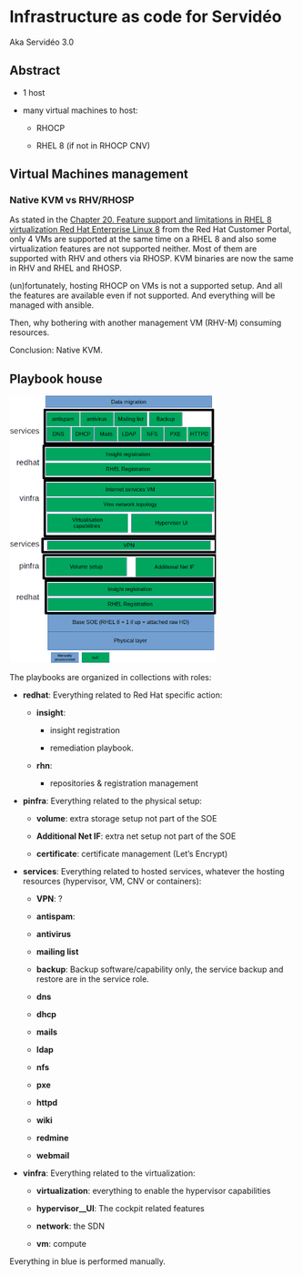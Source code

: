 # Infrastructure as code for Servidéo

Aka Servidéo 3.0

## Abstract

* 1 host

* many virtual machines to host:
  
  * RHOCP
  
  * RHEL 8 (if not in RHOCP CNV)

## Virtual Machines management

### Native KVM vs RHV/RHOSP

As stated in the [Chapter 20. Feature support and limitations in RHEL 8 virtualization Red Hat Enterprise Linux 8](https://access.redhat.com/documentation/en-us/red_hat_enterprise_linux/8/html/configuring_and_managing_virtualization/feature-support-and-limitations-in-rhel8-virtualization_configuring-and-managing-virtualization#resource-allocation-limits-in-rhel8-virtualization_feature-support-and-limitations-in-rhel8-virtualization) from the Red Hat Customer Portal, only 4 VMs are supported at the same time on a RHEL 8 and also some virtualization features are not supported neither. Most of them are supported with RHV and others via RHOSP. KVM binaries are now the same in RHV and RHEL and RHOSP.

(un)fortunately, hosting RHOCP on VMs is not a supported setup. And all the features are available even if not supported. And everything will be managed with ansible.

Then, why bothering with another management VM (RHV-M) consuming resources.

Conclusion: Native KVM.

## Playbook house

<img src="doc/img/IaaC%20house.png" title="" alt="" width="363">

The playbooks are organized in collections with roles:

* **redhat**:
  Everything related to Red Hat specific action:
  
  * **insight**:
    
    * insight registration
    
    * remediation playbook.
  
  * **rhn**:
    
    * repositories & registration management

* **pinfra**:
  Everything related to the physical setup:
  
  * **volume**: extra storage setup not part of the SOE
  
  * **Additional Net IF**: extra net setup not part of the SOE
  
  * **certificate**: certificate management (Let’s Encrypt)

* **services**:
  Everything related to hosted services, whatever the hosting resources (hypervisor, VM, CNV or containers):
  
  * **VPN**: ?
  
  * **antispam**: 
  
  * **antivirus**
  
  * **mailing list**
  
  * **backup**: Backup software/capability only, the service backup and restore are in the service role.
  
  * **dns**
  
  * **dhcp**
  
  * **mails**
  
  * **ldap**
  
  * **nfs**
  
  * **pxe**
  
  * **httpd**
  
  * **wiki**
  
  * **redmine**
  
  * **webmail**

* **vinfra**:
  Everything related to the virtualization:
  
  * **virtualization**: everything to enable the hypervisor capabilities
  
  * **hypervisor__UI**: The cockpit related features
  
  * **network**: the SDN
  
  * **vm**: compute

Everything in blue is performed manually.
